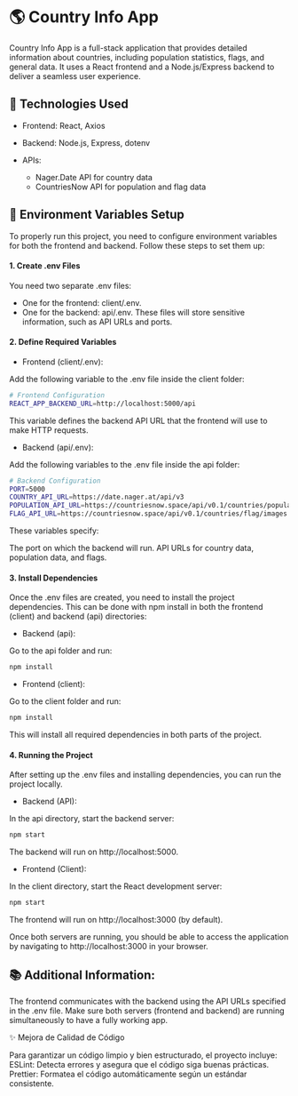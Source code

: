 # 🌎 Country Info App

Country Info App is a full-stack application that provides detailed information about countries, including population statistics, flags, and general data. It uses a React frontend and a Node.js/Express backend to deliver a seamless user experience.

## 🔧 Technologies Used
- Frontend: React, Axios

- Backend: Node.js, Express, dotenv

- APIs:
   - Nager.Date API for country data
   - CountriesNow API for population and flag data

## 📂 Environment Variables Setup

To properly run this project, you need to configure environment variables for both the frontend and backend. Follow these steps to set them up:

#### 1. Create .env Files

You need two separate .env files:

- One for the frontend: client/.env.
- One for the backend: api/.env.
  These files will store sensitive information, such as API URLs and ports.

#### 2. Define Required Variables

- Frontend (client/.env):

Add the following variable to the .env file inside the client folder:

```bash
# Frontend Configuration
REACT_APP_BACKEND_URL=http://localhost:5000/api
```

This variable defines the backend API URL that the frontend will use to make HTTP requests.

- Backend (api/.env):

Add the following variables to the .env file inside the api folder:

```bash
# Backend Configuration
PORT=5000
COUNTRY_API_URL=https://date.nager.at/api/v3
POPULATION_API_URL=https://countriesnow.space/api/v0.1/countries/population
FLAG_API_URL=https://countriesnow.space/api/v0.1/countries/flag/images
```

These variables specify:

The port on which the backend will run.
API URLs for country data, population data, and flags.

#### 3. Install Dependencies

Once the .env files are created, you need to install the project dependencies. This can be done with npm install in both the frontend (client) and backend (api) directories:

- Backend (api):

Go to the api folder and run:

```bash
npm install
```

- Frontend (client):

Go to the client folder and run:

```bash
npm install
```

This will install all required dependencies in both parts of the project.

#### 4. Running the Project

After setting up the .env files and installing dependencies, you can run the project locally.

- Backend (API):

In the api directory, start the backend server:

```bash
npm start
```

The backend will run on http://localhost:5000.

- Frontend (Client):

In the client directory, start the React development server:

```bash
npm start
```

The frontend will run on http://localhost:3000 (by default).

Once both servers are running, you should be able to access the application by navigating to http://localhost:3000 in your browser.

## 📚 Additional Information:

The frontend communicates with the backend using the API URLs specified in the .env file.
Make sure both servers (frontend and backend) are running simultaneously to have a fully working app.

✨ Mejora de Calidad de Código

Para garantizar un código limpio y bien estructurado, el proyecto incluye:
ESLint: Detecta errores y asegura que el código siga buenas prácticas.
Prettier: Formatea el código automáticamente según un estándar consistente.
